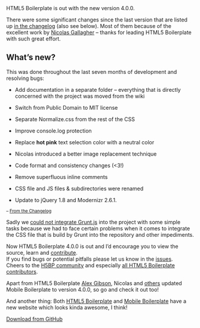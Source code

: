 
<div class="post__intro" markdown="1">HTML5 Boilerplate is out with the new version 4.0.0.</div>

There were some significant changes since the last version that are listed up <a href="https://github.com/h5bp/html5-boilerplate/blob/master/CHANGELOG.md">in the changelog</a> (also see below). Most of them because of the excellent work by <a href="http://twitter.com/necolas">Nicolas Gallagher</a> – thanks for leading HTML5 Boilerplate with such great effort.

## What’s new?

This was done throughout the last seven months of development and resolving bugs:

* Add documentation in a separate folder – everything that is directly concerned with the project was moved from the wiki
* Switch from Public Domain to MIT license
* Separate Normalize.css from the rest of the CSS
* Improve console.log protection
* Replace <strong>hot pink</strong> text selection color with a neutral color
* Nicolas introduced a better image replacement technique
* Code format and consistency changes (&lt;3!)


* Remove superfluous inline comments
* CSS file and JS files &amp; subdirectories were renamed
* Update to jQuery 1.8 and Modernizr 2.6.1.


<small>– <a href="https://github.com/h5bp/html5-boilerplate/blob/master/CHANGELOG.md">From the Changelog</a></small>

Sadly we <a href="https://github.com/h5bp/html5-boilerplate/pull/1140">could not integrate Grunt.js</a> into the project with some simple tasks because we had to face certain problems when it comes to integrate the CSS file that is build by Grunt into the repository and other impediments.

Now HTML5 Boilerplate 4.0.0 is out and I’d encourage you to view the source, learn and <a href="https://github.com/h5bp/html5-boilerplate">contribute</a>.<br>
If you find bugs or potential pitfalls please let us know in the <a href="https://github.com/h5bp/html5-boilerplate/issues">issues</a>.<br>
Cheers to the <a href="http://h5bp.github.com/">H5BP community</a> and especially <a href="https://github.com/h5bp/html5-boilerplate/graphs/contributors">all HTML5 Boilerplate contributors</a>.

Apart from HTML5 Boilerplate <a href="https://twitter.com/alex_gibson">Alex Gibson</a>, Nicolas and <a href="https://github.com/h5bp/mobile-boilerplate/graphs/contributors">others</a> updated Mobile Boilerplate to version 4.0.0, so go and check it out too!

And another thing: Both <a href="http://html5boilerplate.com/">HTML5 Boilerplate</a> and <a href="http://html5boilerplate.com/mobile">Mobile Boilerplate</a> have a new website which looks kinda awesome, I think!

<a href="https://github.com/h5bp/html5-boilerplate/tags" class="button">Download from GitHub</a>
